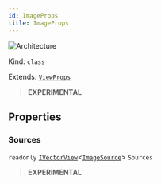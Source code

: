 ```yaml
---
id: ImageProps
title: ImageProps
---
```


![Architecture](https://img.shields.io/badge/architecture-new_only-blue)

Kind: `class`

Extends: [`ViewProps`](ViewProps)

> **EXPERIMENTAL**

## Properties
### Sources
`readonly`  [`IVectorView`](https://docs.microsoft.com/uwp/api/Windows.Foundation.Collections.IVectorView-1)<[`ImageSource`](ImageSource)> `Sources`

> **EXPERIMENTAL**
